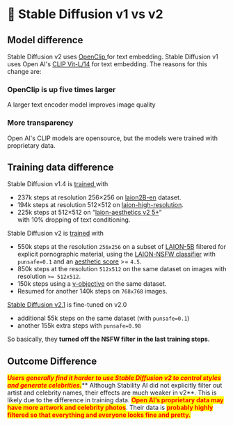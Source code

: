 # 📼 Stable Diffusion v1 vs v2

## Model difference

Stable Diffusion v2 uses [OpenClip ](https://stability.ai/blog/stable-diffusion-v2-release)for text embedding. Stable Diffusion v1 uses Open AI's [CLIP Vit-L/14](https://github.com/CompVis/stable-diffusion) for text embedding. The reasons for this change are:

### OpenClip is up five times larger

A larger text encoder model improves image quality

### More transparency

Open AI's CLIP models are opensource, but the models were trained with proprietary data.

## Training data difference

Stable Diffusion v1.4 is [trained ](https://huggingface.co/CompVis)with

* 237k steps at resolution 256×256 on [laion2B-en](https://huggingface.co/datasets/laion/laion2B-en) dataset.
* 194k steps at resolution 512×512 on [laion-high-resolution](https://huggingface.co/datasets/laion/laion-high-resolution).
* 225k steps at 512×512 on “[laion-aesthetics v2 5+](https://laion.ai/blog/laion-aesthetics/)“\
  with 10% dropping of text conditioning.

Stable Diffusion v2 is [trained](https://huggingface.co/stabilityai/stable-diffusion-2-base) with

* 550k steps at the resolution `256x256` on a subset of [LAION-5B](https://laion.ai/blog/laion-5b/) filtered for explicit pornographic material, using the [LAION-NSFW classifier](https://github.com/LAION-AI/CLIP-based-NSFW-Detector) with `punsafe=0.1` and an [aesthetic score](https://github.com/christophschuhmann/improved-aesthetic-predictor) >= `4.5`.&#x20;
* 850k steps at the resolution `512x512` on the same dataset on images with resolution `>= 512x512`.
* 150k steps using a [v-objective](https://arxiv.org/abs/2202.00512) on the same dataset.
* Resumed for another 140k steps on `768x768` images.

[Stable Diffusion v2.1](https://huggingface.co/stabilityai/stable-diffusion-2-1) is fine-tuned on v2.0

* additional 55k steps on the same dataset (with `punsafe=0.1`)
* another 155k extra steps with `punsafe=0.98`

So basically, they **turned off the NSFW filter in the last training steps.**

## Outcome Difference

_<mark style="color:red;">**Users generally find it harder to use Stable Diffusion v2 to control styles and generate celebrities.**</mark>_** Although Stability AI did not explicitly filter out artist and celebrity names, their effects are much weaker in v2**. This is likely due to the difference in training data. <mark style="color:red;">**Open AI’s proprietary data may have more artwork and celebrity photos**</mark>. Their data is <mark style="color:red;">**probably highly filtered so that everything and everyone looks fine and pretty.**</mark>

